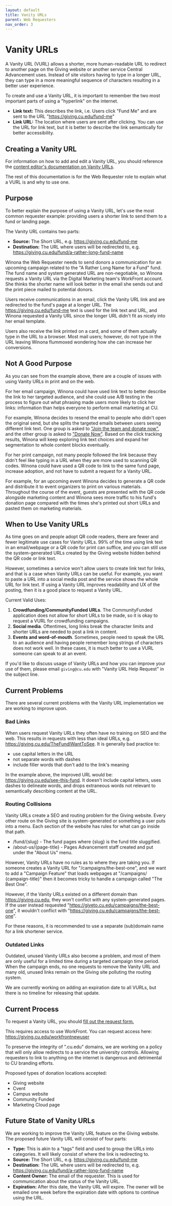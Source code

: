 ```yaml
---
layout: default
title: Vanity URLs
parent: Web Requesters
nav_order: 3
---
```


# Vanity URLs

A Vanity URL (VURL) allows a shorter, more human-readable URL to redirect to another page on the Giving
website or another service Central Advancement uses. Instead of site visitors having to type in a 
longer URL, they can type in a more meaningful sequence of characters resulting in a better user 
experience.

To create and use a Vanity URL, it is important to remember the two most important parts of using a 
"hyperlink" on the internet.

- **Link text:** This describes the link, i.e. Users click "Fund Me" and are sent to the
  URL "https://giving.cu.edu/fund-me"
- **Link URL:** The location where users are sent after clicking. You can use the URL for link text, but
  it is better to describe the link semantically for better accessibility.

## Creating a Vanity URL

For information on how to add and edit a Vanity URL, you should reference the [content editor's 
documentation on Vanity URLs](/content_editor/vanity-urls.md).

The rest of this documentation is for the Web Requester role to explain what a VURL is and why to use 
one.

## Purpose

To better explain the purpose of using a Vanity URL, let's use the most common requester example:
providing users a shorter link to send them to a fund or landing page.

The Vanity URL contains two parts:

- **Source:** The Short URL, e.g. https://giving.cu.edu/fund-me
- **Destination:** The URL where users will be redirected to,
  e.g. https://giving.cu.edu/fund/a-rather-long-fund-name

Winona the Web Requester needs to send donors a communication for an upcoming campaign related to the "A
Rather Long Name for a Fund" fund. The fund name and system generated URL are non-negotiable, so 
Winona requests a Vanity URL via the Digital Marketing team's WorkFront account. She thinks the 
shorter name will look better in the email she sends out and the print piece mailed to potential donors.

Users receive communications in an email, click the Vanity URL link and are redirected to the fund's page
at a longer URL. The https://giving.cu.edu/fund-me text is used for the link text and URL, and Winona 
requested a Vanity URL since the longer URL didn't fit as nicely into her email template.

Users also receive the link printed on a card, and some of them actually type in the URL to a browser.
Most mail users; however, do not type in the URL leaving Winona flummoxed wondering how she can 
increase her conversions.

## Not A Good Purpose

As you can see from the example above, there are a couple of issues with using Vanity URLs in print and
on the web.

For her email campaign, Winona could have used link text to better describe the link to her targeted
audience, and she could use A/B testing in the process to figure out what phrasing made users more 
likely to click her links: information than helps everyone to perform email marketing at CU.

For example, Winona decides to resend the email to people who didn't open the original send, but she
splits the targeted emails between users seeing different link text. One group is asked
to ["Join the team and donate now"](https://giving.cu.edu), and the other group is asked
to ["Donate Now"](https://giving.cu.edu). Based on the click tracking results, Winona will keep exploring
link text choices and expand her segmentation to whole content blocks eventually.

For her print campaign, not many people followed the link because they didn't feel like typing in a URL
when they are more used to scanning QR codes. Winona could have used a QR code to link to the same fund page, increase
adoption, and not have to submit a request for a Vanity URL.

For example, for an upcoming event Winona decides to generate a QR code and distribute it to event
organizers to print on various materials. Throughout the course of the event, guests are presented with the QR code alongside
marketing content and Winona sees more traffic to his fund's donation page compared with the times she's printed
out short URLs and pasted them on marketing materials.

## When to Use Vanity URLs

As time goes on and people adopt QR code readers, there are fewer and fewer legitimate use cases for
Vanity URLs. 99% of
the time using link text in an email/webpage or a QR code for print can suffice, and you can still use
the system-generated URLs created by the Giving website hidden behind the QR code or link text.

However, sometimes a service won't allow users to create link text for links, and that is a case when
Vanity URLs can be useful. For example, you want to paste a URL into a social media post and the 
service shows the whole URL for link text. If using a Vanity URL improves readability and UX of the 
posting, then it is a good place to request a Vanity URL.

Current Valid Uses:

1. **Crowdfunding/CommunityFunded URLs**. The CommunityFunded application does not allow for short URLs
   to be made, so it is okay to request a VURL for crowdfunding campaigns.
2. **Social media**. Oftentimes, long links break the character limits and shorter URLs are needed to
   post a link in content.
3. **Events and word-of-mouth**. Sometimes, people need to speak the URL to an audience and having people
   remember long strings of characters does not work well. In these cases, it is much better to use a 
   VURL someone can speak to at an event.

If you'd like to discuss usage of Vanity URLs and how you can improve your use of them, please
email `giving@cu.edu`
with "Vanity URL Help Request" in the subject line.

## Current Problems

There are several current problems with the Vanity URL implementation we are working to improve upon.

### Bad Links

When users request Vanity URLs they often have no training on SEO and the web. This results in requests
with less than ideal URLs, e.g. https://giving.cu.edu/TheFundIWantToSee. It is generally bad practice to:

- use capital letters in the URL
- not separate words with dashes
- include filler words that don't add to the link's meaning

In the example above, the improved URL would be: https://giving.cu.edu/see-this-fund. It doesn't include
capital letters, uses dashes to delineate words, and drops extraneous words not relevant to semantically
describing content at the URL.

### Routing Collisions

Vanity URLs create a SEO and routing problem for the Giving website. Every other route on the Giving site
is system-generated or something a user puts into a menu. Each section of the website has rules for 
what can go inside that path.

- /fund/{slug} - The fund pages where {slug} is the fund title sluggified.
- /about-us/{page-title} - Pages Advancement staff created and put under the "About Us" menu.

However, Vanity URLs have no rules as to where they are taking you. If someone creates a Vanity URL for
"/campaigns/the-best-one", and we want to add a "Campaign Feature" that loads webpages at "/campaigns/
{campaign-title}" then it becomes tricky to handle a campaign called "The Best One".

However, if the Vanity URLs existed on a different domain than https://giving.cu.edu, they won't conflict
with any system-generated pages. If the user instead requested "https://giveto.cu.edu/campaigns/the-best-one", 
it wouldn't conflict with "https://giving.cu.edu/campaigns/the-best-one".

For these reasons, it is recommended to use a separate (sub)domain name for a link shortener service.

### Outdated Links

Outdated, unused Vanity URLs also become a problem, and most of them are only useful for a limited time
during a targeted campaign time period. When the campaign ends, no one requests to remove the Vanity 
URL and many old, unused links remain on the Giving site polluting the routing system.

We are currently working on adding an expiration date to all VURLs, but there is no timeline for
releasing that update.

## Current Process

To request a Vanity URL, you
should [fill out the request form.](https://universityofcolorado.my.workfront.com/requests?activeTab=tab-new-helpRequest&projectID=5e78b9c9013651dd0db330e625ca787c&path=5e78be160139141988101a91b47abd33,5e7985890198d19da824828650710e5c)

This requires access to use WorkFront. You can request access
here: https://giving.cu.edu/workfrontnewuser

To preserve the integrity of ".cu.edu" domains, we are working on a policy that will only allow redirects
to a service the university controls. Allowing requesters to link to anything on the internet is 
dangerous and detrimental to CU branding efforts.

Proposed types of donation locations accepted:

- Giving website
- Cvent
- Campus website
- Community Funded
- Marketing Cloud page

## Future State of Vanity URLs

We are working to improve the Vanity URL feature on the Giving website. The proposed future Vanity URL
will consist of four parts:

- **Type:** This is akin to a "tags" field and used to group the URLs into categories. It will likely
  consist of where the link is redirecting to.
- **Source:** The Short URL, e.g. https://giving.cu.edu/fund-me
- **Destination:** The URL where users will be redirected to,
  e.g. https://giving.cu.edu/fund/a-rather-long-fund-name
- **Content Owner:** The email of the requester. This is used for communication about the status of the 
  Vanity URL.
- **Expiration:** After this date, the Vanity URL will expire. The owner will be emailed one week before
  the expiration date with options to continue using the URL.
